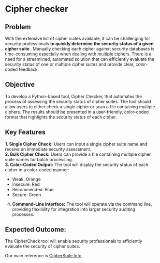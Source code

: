 # Cipher checker

## Problem
With the extensive list of cipher suites available, it can be challenging for security professionals <b> to quickly determine the security status of a given cipher suite </b>. Manually checking each cipher against security databases is time-consuming especially when dealing with multiple ciphers. 
There is a need for a streamlined, automated solution that can efficiently evaluate the security status of one or multiple cipher suites and provide clear, color-coded feedback.

## Objective
To develop a Python-based tool, Cipher Checker, that automates the process of assessing the security status of cipher suites. The tool should allow users to either check a single cipher or scan a file containing multiple ciphers. The results should be presented in a user-friendly, color-coded format that highlights the security status of each cipher.

## Key Features
<b>1. Single Cipher Check:</b> Users can input a single cipher suite name and receive an immediate security assessment. <br>
<b>2. Bulk Cipher Check:</b> Users can provide a file containing multiple cipher suite names for batch processing. <br>
<b>3. Color-Coded Output:</b> The tool will display the security status of each cipher in a color-coded manner:
- Weak: Orange
- Insecure: Red
- Recommended: Blue
- Secure: Green
4. <b> Command-Line Interface:</b> The tool will operate via the command line, providing flexibility for integration into larger security auditing processes.

## Expected Outcome:
The CipherCheck tool will enable security professionals to efficiently evaluate the security of cipher suites.

Our main reference is [CipherSuite Info](https://ciphersuite.info)
